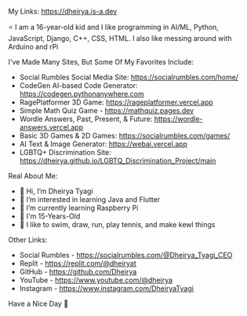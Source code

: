 My Links: https://dheirya.is-a.dev

⭐ I am a 16-year-old kid and I like programming in AI/ML, Python, JavaScript, Django, C++, CSS, HTML. I also like messing around with Arduino and rPi

I've Made Many Sites, But Some Of My Favorites Include:
- Social Rumbles Social Media Site: https://socialrumbles.com/home/
- CodeGen AI-based Code Generator: https://codegen.pythonanywhere.com
- RagePlatformer 3D Game: https://rageplatformer.vercel.app
- Simple Math Quiz Game - https://mathquiz.pages.dev
- Wordle Answers, Past, Present, & Future: https://wordle-answers.vercel.app
- Basic 3D Games & 2D Games: https://socialrumbles.com/games/
- AI Text & Image Generator: https://webai.vercel.app
- LGBTQ+ Discrimination Site: https://dheirya.github.io/LGBTQ_Discrimination_Project/main

Real About Me:
- 👋 Hi, I’m Dheirya Tyagi
- 👀 I’m interested in learning Java and Flutter
- 🌱 I’m currently learning Raspberry Pi
- 🧒 I'm 15-Years-Old
- 🚀 I like to swim, draw, run, play tennis, and make kewl things

Other Links:
- Social Rumbles - https://socialrumbles.com/@Dheirya_Tyagi_CEO
- Replit - https://replit.com/@dheiryat
- GitHub - https://github.com/Dheirya
- YouTube - https://www.youtube.com/@dheirya
- Instagram - https://www.instagram.com/DheiryaTyagi

Have a Nice Day 👋
